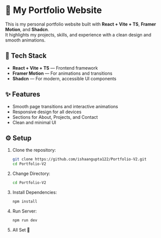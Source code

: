 # 🌟 My Portfolio Website

This is my personal portfolio website built with **React + Vite + TS**, **Framer Motion**, and **Shadcn**.  
It highlights my projects, skills, and experience with a clean design and smooth animations.

## 🚀 Tech Stack

- **React + Vite + TS** — Frontend framework
- **Framer Motion** — For animations and transitions
- **Shadcn** — For modern, accessible UI components

## ✨ Features

- Smooth page transitions and interactive animations
- Responsive design for all devices
- Sections for About, Projects, and Contact
- Clean and minimal UI

## ⚙️ Setup

1. Clone the repository:
   ```bash
   git clone https://github.com/ishaangupta122/Portfolio-V2.git
   cd Portfolio-V2
   ```
2. Change Directory:
   ```bash
   cd Portfolio-V2
   ```
3. Install Dependencies:
   ```bash
   npm install
   ```
4. Run Server:
   ```bash
   npm run dev
   ```
5. All Set 🚀
